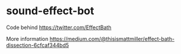 # sound-effect-bot
Code behind https://twitter.com/EffectBath

More information
https://medium.com/@thisismattmiller/effect-bath-dissection-6cfcaf344bd5
